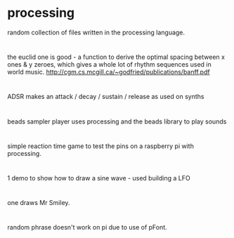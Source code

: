 # processing
random collection of files written in the processing language. 
#
the euclid one is good - a function to derive the optimal spacing between x ones & y zeroes, which gives a whole lot of rhythm sequences used in world music. http://cgm.cs.mcgill.ca/~godfried/publications/banff.pdf
#
ADSR makes an attack / decay / sustain / release as used on synths
#
beads sampler player uses processing and the beads library to play sounds
#
simple reaction time game to test the pins on a raspberry pi with processing. 
#
1 demo to show how to draw a sine wave - used building a LFO
#
one draws Mr Smiley. 
#
random phrase doesn't work on pi due to use of pFont. 
#
